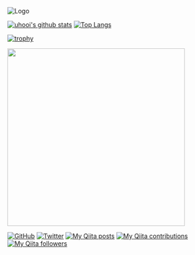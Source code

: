 ![Logo](https://github.com/uhooi/uhooi/blob/main/docs/theuhooi_logo_avenir_alpha.png)

[![uhooi's github stats](https://github-readme-stats.vercel.app/api?username=uhooi&show_icons=true)](https://github.com/uhooi "uhooi's github stats")
[![Top Langs](https://github-readme-stats.vercel.app/api/top-langs/?username=uhooi)](https://github.com/uhooi "Top Langs")

[![trophy](https://github-profile-trophy.vercel.app/?username=uhooi)](https://github.com/uhooi "trophy")

<!--START_SECTION:lapras-card-->
<a href="https://lapras.com/public/uhooi" target="_blank" rel="noopener noreferrer"><img src="https://lapras-card-generator.vercel.app/api/svg?e=4.17&b=2.85&i=3.99&b1=%23020E27&b2=%230E5593&i1=%23030E21&i2=%231688BF&l=en" width="400" ></a>
<!--END_SECTION:lapras-card-->

[![GitHub](https://img.shields.io/github/followers/uhooi?style=social)](https://github.com/uhooi "GitHub")
[![Twitter](https://img.shields.io/twitter/follow/the_uhooi?style=social)](https://twitter.com/the_uhooi "Twitter")
[![My Qiita posts](https://qiita-badge.apiapi.app/s/uhooi/posts.svg)](http://qiita.com/uhooi "My Qiita posts")
[![My Qiita contributions](https://qiita-badge.apiapi.app/s/uhooi/contributions.svg)](http://qiita.com/uhooi "My Qiita contributions")
[![My Qiita followers](https://qiita-badge.apiapi.app/s/uhooi/followers.svg)](http://qiita.com/uhooi "My Qiita followers")

<!--
**uhooi/uhooi** is a ✨ _special_ ✨ repository because its `README.md` (this file) appears on your GitHub profile.

Here are some ideas to get you started:

- 🔭 I’m currently working on ...
- 🌱 I’m currently learning ...
- 👯 I’m looking to collaborate on ...
- 🤔 I’m looking for help with ...
- 💬 Ask me about ...
- 📫 How to reach me: ...
- 😄 Pronouns: ...
- ⚡ Fun fact: ...
-->
